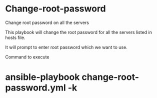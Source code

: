 # Change-root-password
Change root password on all the servers

This playbook will change the root password for all the servers listed in hosts file. 

It will prompt to enter root password which we want to use. 

Command to execute 

# ansible-playbook change-root-password.yml -k 
